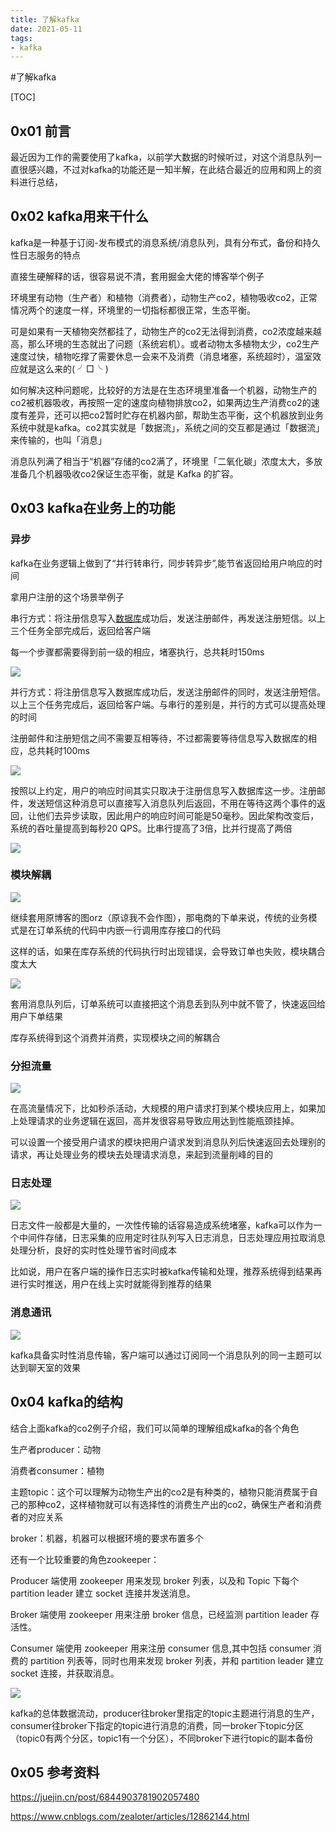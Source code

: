 ```yaml
---
title: 了解kafka
date: 2021-05-11
tags:
- kafka
---
```

#了解kafka

[TOC]

## 0x01 前言

最近因为工作的需要使用了kafka，以前学大数据的时候听过，对这个消息队列一直很感兴趣，不过对kafka的功能还是一知半解，在此结合最近的应用和网上的资料进行总结，

## 0x02 kafka用来干什么

kafka是一种基于订阅-发布模式的消息系统/消息队列，具有分布式，备份和持久性日志服务的特点

直接生硬解释的话，很容易说不清，套用掘金大佬的博客举个例子

环境里有动物（生产者）和植物（消费者），动物生产co2，植物吸收co2，正常情况两个的速度一样，环境里的一切指标都很正常，生态平衡。

可是如果有一天植物突然都挂了，动物生产的co2无法得到消费，co2浓度越来越高，那么环境的生态就出了问题（系统宕机）。或者动物太多植物太少，co2生产速度过快，植物吃撑了需要休息一会来不及消费（消息堵塞，系统超时），温室效应就是这么来的( ╯□╰ )

如何解决这种问题呢，比较好的方法是在生态环境里准备一个机器，动物生产的co2被机器吸收，再按照一定的速度向植物排放co2，如果两边生产消费co2的速度有差异，还可以把co2暂时贮存在机器内部，帮助生态平衡，这个机器放到业务系统中就是kafka。co2其实就是「数据流」，系统之间的交互都是通过「数据流」来传输的，也叫「消息」

消息队列满了相当于“机器”存储的co2满了，环境里「二氧化碳」浓度太大，多放准备几个机器吸收co2保证生态平衡，就是 Kafka 的扩容。

## 0x03 kafka在业务上的功能

### 异步

kafka在业务逻辑上做到了“并行转串行，同步转异步”,能节省返回给用户响应的时间

拿用户注册的这个场景举例子

串行方式：将注册信息写入[数据库](http://lib.csdn.net/base/mysql)成功后，发送注册邮件，再发送注册短信。以上三个任务全部完成后，返回给客户端

每一个步骤都需要得到前一级的相应，堵塞执行，总共耗时150ms

![](https://cdn.jsdelivr.net/gh/iznilul/img/1645445749271.png)

并行方式：将注册信息写入数据库成功后，发送注册邮件的同时，发送注册短信。以上三个任务完成后，返回给客户端。与串行的差别是，并行的方式可以提高处理的时间

注册邮件和注册短信之间不需要互相等待，不过都需要等待信息写入数据库的相应，总共耗时100ms

![](https://cdn.jsdelivr.net/gh/iznilul/img/1645445751271.png)



按照以上约定，用户的响应时间其实只取决于注册信息写入数据库这一步。注册邮件，发送短信这种消息可以直接写入消息队列后返回，不用在等待这两个事件的返回，让他们去异步读取，因此用户的响应时间可能是50毫秒。因此架构改变后，系统的吞吐量提高到每秒20 QPS。比串行提高了3倍，比并行提高了两倍

![](https://cdn.jsdelivr.net/gh/iznilul/img/1645445753155.png)

### 模块解耦

![](https://cdn.jsdelivr.net/gh/iznilul/img/1645445756328.png)

继续套用原博客的图orz（原谅我不会作图），那电商的下单来说，传统的业务模式是在订单系统的代码中内嵌一行调用库存接口的代码

这样的话，如果在库存系统的代码执行时出现错误，会导致订单也失败，模块耦合度太大

![](https://cdn.jsdelivr.net/gh/iznilul/img/1645445758493.png)

套用消息队列后，订单系统可以直接把这个消息丢到队列中就不管了，快速返回给用户下单结果

库存系统得到这个消费并消费，实现模块之间的解耦合

### 分担流量

![](https://cdn.jsdelivr.net/gh/iznilul/img/1645445764218.jpg)

在高流量情况下，比如秒杀活动，大规模的用户请求打到某个模块应用上，如果加上处理请求的业务逻辑在返回，高并发很容易导致应用达到性能瓶颈挂掉。

可以设置一个接受用户请求的模块把用户请求发到消息队列后快速返回去处理别的请求，再让处理业务的模块去处理请求消息，来起到流量削峰的目的

### 日志处理

![](https://cdn.jsdelivr.net/gh/iznilul/img/1645445760718.png)

日志文件一般都是大量的，一次性传输的话容易造成系统堵塞，kafka可以作为一个中间件存储，日志采集的应用定时往队列写入日志消息，日志处理应用拉取消息处理分析，良好的实时性处理节省时间成本

比如说，用户在客户端的操作日志实时被kafka传输和处理，推荐系统得到结果再进行实时推送，用户在线上实时就能得到推荐的结果

### 消息通讯

![](https://cdn.jsdelivr.net/gh/iznilul/img/1645445762739.png)

kafka具备实时性消息传输，客户端可以通过订阅同一个消息队列的同一主题可以达到聊天室的效果

## 0x04 kafka的结构

结合上面kafka的co2例子介绍，我们可以简单的理解组成kafka的各个角色

生产者producer：动物

消费者consumer：植物

主题topic：这个可以理解为动物生产出的co2是有种类的，植物只能消费属于自己的那种co2，这样植物就可以有选择性的消费生产出的co2，确保生产者和消费者的对应关系

broker：机器，机器可以根据环境的要求布置多个

还有一个比较重要的角色zookeeper：

Producer 端使用 zookeeper 用来发现 broker 列表，以及和 Topic 下每个 partition leader 建立 socket 连接并发送消息。

Broker 端使用 zookeeper 用来注册 broker 信息，已经监测 partition leader 存活性。

 Consumer 端使用 zookeeper 用来注册 consumer 信息,其中包括 consumer 消费的 partition 列表等，同时也用来发现 broker 列表，并和 partition leader 建立 socket 连接，并获取消息。

![](https://user-gold-cdn.xitu.io/2019/2/23/1691a9721608d2e8?imageView2/0/w/1280/h/960/format/webp/ignore-error/1)

kafka的总体数据流动，producer往broker里指定的topic主题进行消息的生产，consumer往broker下指定的topic进行消息的消费，同一broker下topic分区（topic0有两个分区，topic1有一个分区），不同broker下进行topic的副本备份

## 0x05 参考资料

https://juejin.cn/post/6844903781902057480

https://www.cnblogs.com/zealoter/articles/12862144.html

